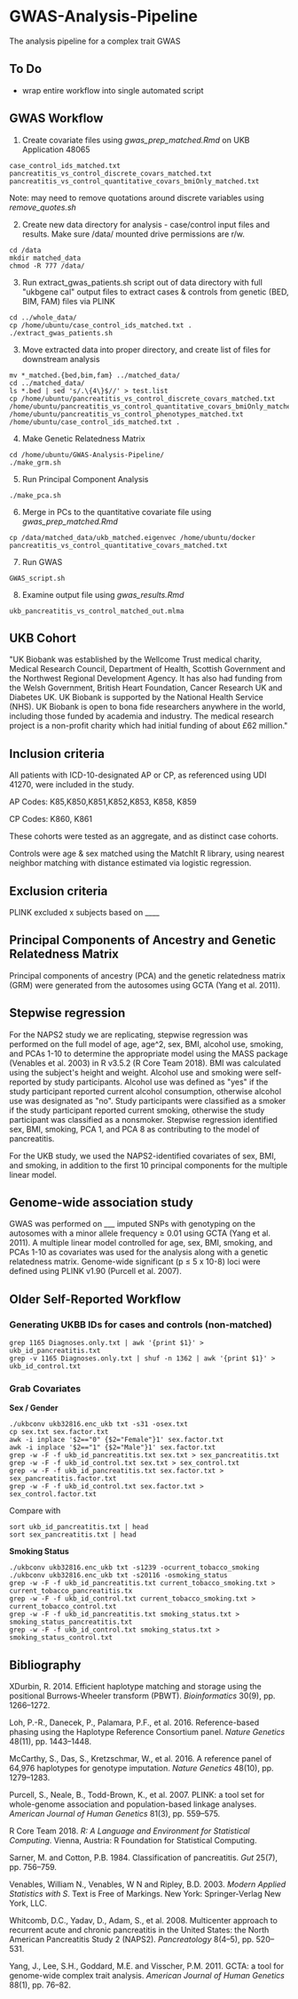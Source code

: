 # GWAS-Analysis-Pipeline
The analysis pipeline for a complex trait GWAS

## To Do ##
- wrap entire workflow into single automated script

## GWAS Workflow ##

1. Create covariate files using *gwas_prep_matched.Rmd* on UKB Application 48065
```
case_control_ids_matched.txt
pancreatitis_vs_control_discrete_covars_matched.txt
pancreatitis_vs_control_quantitative_covars_bmiOnly_matched.txt
```
Note: may need to remove quotations around discrete variables using *remove_quotes.sh*

2. Create new data directory for analysis - case/control input files and results. Make sure /data/ mounted drive permissions are r/w.
```
cd /data
mkdir matched_data
chmod -R 777 /data/
```

3. Run extract_gwas_patients.sh script out of data directory with full "ukbgene cal" output files to extract cases & controls from genetic (BED, BIM, FAM) files via PLINK
```
cd ../whole_data/
cp /home/ubuntu/case_control_ids_matched.txt .
./extract_gwas_patients.sh
```

3. Move extracted data into proper directory, and create list of files for downstream analysis
```
mv *_matched.{bed,bim,fam} ../matched_data/
cd ../matched_data/
ls *.bed | sed 's/.\{4\}$//' > test.list
cp /home/ubuntu/pancreatitis_vs_control_discrete_covars_matched.txt /home/ubuntu/pancreatitis_vs_control_quantitative_covars_bmiOnly_matched.txt /home/ubuntu/pancreatitis_vs_control_phenotypes_matched.txt /home/ubuntu/case_control_ids_matched.txt .
```

4. Make Genetic Relatedness Matrix
```
cd /home/ubuntu/GWAS-Analysis-Pipeline/
./make_grm.sh
```

5. Run Principal Component Analysis
```
./make_pca.sh 
```

6. Merge in PCs to the quantitative covariate file using *gwas_prep_matched.Rmd*
```
cp /data/matched_data/ukb_matched.eigenvec /home/ubuntu/docker
pancreatitis_vs_control_quantitative_covars_matched.txt
```

7. Run GWAS
```
GWAS_script.sh
```

8. Examine output file using *gwas_results.Rmd*
```
ukb_pancreatitis_vs_control_matched_out.mlma
```

## UKB Cohort ##

"UK Biobank was established by the Wellcome Trust medical charity, Medical Research Council, Department of Health, Scottish Government and the Northwest Regional Development Agency. It has also had funding from the Welsh Government, British Heart Foundation, Cancer Research UK and Diabetes UK. UK Biobank is supported by the National Health Service (NHS). UK Biobank is open to bona fide researchers anywhere in the world, including those funded by academia and industry.  The medical research project is a non-profit charity which had initial funding of about £62 million."

## Inclusion criteria ##

All patients with ICD-10-designated AP or CP, as referenced using UDI 41270, were included in the study. 

AP Codes: K85,K850,K851,K852,K853, K858, K859

CP Codes: K860, K861

These cohorts were tested as an aggregate, and as distinct case cohorts.

Controls were age & sex matched using the MatchIt R library, using nearest neighbor matching with distance estimated via logistic regression. 

## Exclusion criteria ## 

PLINK excluded x subjects based on ____

## Principal Components of Ancestry and Genetic Relatedness Matrix ##

Principal components of ancestry (PCA) and the genetic relatedness matrix (GRM) were generated from the autosomes using GCTA (Yang et al. 2011).

## Stepwise regression ## 

For the NAPS2 study we are replicating, stepwise regression was performed on the full model of age, age^2, sex, BMI, alcohol use, smoking, and PCAs 1-10 to determine the appropriate model using the MASS package (Venables et al. 2003) in R v3.5.2 (R Core Team 2018). BMI was calculated using the subject's height and weight. Alcohol use and smoking were self-reported by study participants. Alcohol use was defined as "yes" if the study participant reported current alcohol consumption, otherwise alcohol use was designated as "no". Study participants were classified as a smoker if the study participant reported current smoking, otherwise the study participant was classified as a nonsmoker. Stepwise regression identified sex, BMI, smoking, PCA 1, and PCA 8 as contributing to the model of pancreatitis.

For the UKB study, we used the NAPS2-identified covariates of sex, BMI, and smoking, in addition to the first 10 principal components for the multiple linear model. 

## Genome-wide association study ## 

GWAS was performed on ___ imputed SNPs with genotyping on the autosomes with a minor allele frequency ≥ 0.01 using GCTA (Yang et al. 2011). A multiple linear model controlled for age, sex, BMI, smoking, and PCAs 1-10 as covariates was used for the analysis along with a genetic relatedness matrix. Genome-wide significant (p ≤ 5 x 10-8) loci were defined using PLINK v1.90 (Purcell et al. 2007).

## Older Self-Reported Workflow ##

### Generating UKBB IDs for cases and controls (non-matched) ###
```
grep 1165 Diagnoses.only.txt | awk '{print $1}' > ukb_id_pancreatitis.txt
grep -v 1165 Diagnoses.only.txt | shuf -n 1362 | awk '{print $1}' > ukb_id_control.txt
```
### Grab Covariates ###
**Sex / Gender**
```
./ukbconv ukb32816.enc_ukb txt -s31 -osex.txt
cp sex.txt sex.factor.txt
awk -i inplace '$2=="0" {$2="Female"}1' sex.factor.txt 
awk -i inplace '$2=="1" {$2="Male"}1' sex.factor.txt 
grep -w -F -f ukb_id_pancreatitis.txt sex.txt > sex_pancreatitis.txt
grep -w -F -f ukb_id_control.txt sex.txt > sex_control.txt
grep -w -F -f ukb_id_pancreatitis.txt sex.factor.txt > sex_pancreatitis.factor.txt
grep -w -F -f ukb_id_control.txt sex.factor.txt > sex_control.factor.txt
```
Compare with
```
sort ukb_id_pancreatitis.txt | head
sort sex_pancreatitis.txt | head
```
**Smoking Status**
```
./ukbconv ukb32816.enc_ukb txt -s1239 -ocurrent_tobacco_smoking
./ukbconv ukb32816.enc_ukb txt -s20116 -osmoking_status
grep -w -F -f ukb_id_pancreatitis.txt current_tobacco_smoking.txt > current_tobacco_pancreatitis.tx
grep -w -F -f ukb_id_control.txt current_tobacco_smoking.txt > current_tobacco_control.txt
grep -w -F -f ukb_id_pancreatitis.txt smoking_status.txt > smoking_status_pancreatitis.txt
grep -w -F -f ukb_id_control.txt smoking_status.txt > smoking_status_control.txt
```

## Bibliography ## 

XDurbin, R. 2014. Efficient haplotype matching and storage using the positional Burrows-Wheeler transform (PBWT). _Bioinformatics_ 30(9), pp. 1266–1272.

Loh, P.-R., Danecek, P., Palamara, P.F., et al. 2016. Reference-based phasing using the Haplotype Reference Consortium panel. _Nature Genetics_ 48(11), pp. 1443–1448.

McCarthy, S., Das, S., Kretzschmar, W., et al. 2016. A reference panel of 64,976 haplotypes for genotype imputation. _Nature Genetics_ 48(10), pp. 1279–1283.

Purcell, S., Neale, B., Todd-Brown, K., et al. 2007. PLINK: a tool set for whole-genome association and population-based linkage analyses. _American Journal of Human Genetics_ 81(3), pp. 559–575.

R Core Team 2018. _R: A Language and Environment for Statistical Computing_. Vienna, Austria: R Foundation for Statistical Computing.

Sarner, M. and Cotton, P.B. 1984. Classification of pancreatitis. _Gut_ 25(7), pp. 756–759.

Venables, William N., Venables, W N and Ripley, B.D. 2003. _Modern Applied Statistics with S_. Text is Free of Markings. New York: Springer-Verlag New York, LLC.

Whitcomb, D.C., Yadav, D., Adam, S., et al. 2008. Multicenter approach to recurrent acute and chronic pancreatitis in the United States: the North American Pancreatitis Study 2 (NAPS2). _Pancreatology_ 8(4–5), pp. 520–531.

Yang, J., Lee, S.H., Goddard, M.E. and Visscher, P.M. 2011. GCTA: a tool for genome-wide complex trait analysis. _American Journal of Human Genetics_ 88(1), pp. 76–82.
